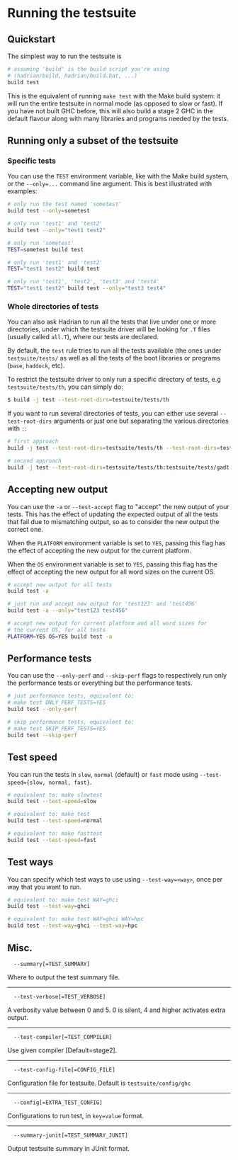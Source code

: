 # Running the testsuite

## Quickstart

The simplest way to run the testsuite is

``` sh
# assuming 'build' is the build script you're using
# (hadrian/build, hadrian/build.bat, ...)
build test
```

This is the equivalent of running `make test` with the
Make build system: it will run the entire testsuite in
normal mode (as opposed to slow or fast). If you have not
built GHC before, this will also build a stage 2 GHC in
the default flavour along with many libraries and programs
needed by the tests.

## Running only a subset of the testsuite

### Specific tests

You can use the `TEST` environment variable, like with the
Make build system, or the `--only=...` command line argument.
This is best illustrated with examples:

``` sh
# only run the test named 'sometest'
build test --only=sometest

# only run 'test1' and 'test2'
build test --only="test1 test2"

# only run 'sometest'
TEST=sometest build test

# only run 'test1' and 'test2'
TEST="test1 test2" build test

# only run 'test1', 'test2', 'test3' and 'test4'
TEST="test1 test2" build test --only="test3 test4"
```

### Whole directories of tests

You can also ask Hadrian to run all the tests that live under one or
more directories, under which the testsuite driver will be looking for
`.T` files (usually called `all.T`), where our tests are declared.

By default, the `test` rule tries to run all the tests available (the ones
under `testsuite/tests/` as well as all the tests of the boot libraries
or programs (`base`, `haddock`, etc).

To restrict the testsuite driver to only run a specific directory of tests,
e.g `testsuite/tests/th`, you can simply do:

``` sh
$ build -j test --test-root-dirs=testsuite/tests/th
```

If you want to run several directories of tests, you can either
use several `--test-root-dirs` arguments or just one but separating
the various directories with `:`:

``` sh
# first approach
build -j test --test-root-dirs=testsuite/tests/th --test-root-dirs=testsuite/tests/gadt

# second approach
build -j test --test-root-dirs=testsuite/tests/th:testsuite/tests/gadt
```

## Accepting new output

You can use the `-a` or `--test-accept` flag to "accept" the new
output of your tests. This has the effect of updating the expected
output of all the tests that fail due to mismatching output, so as to
consider the new output the correct one.

When the `PLATFORM` environment variable is set to `YES`, passing this flag has
the effect of accepting the new output for the current platform.

When the `OS` environment variable is set to `YES`, passing this flag has the
effect of accepting the new output for all word sizes on the current OS.

``` sh
# accept new output for all tests
build test -a

# just run and accept new output for 'test123' and 'test456'
build test -a --only="test123 test456"

# accept new output for current platform and all word sizes for
# the current OS, for all tests
PLATFORM=YES OS=YES build test -a
```

## Performance tests

You can use the `--only-perf` and `--skip-perf` flags to
respectively run only the performance tests or everything
but the performance tests.

``` sh
# just performance tests, equivalent to:
# make test ONLY_PERF_TESTS=YES
build test --only-perf

# skip performance tests, equivalent to:
# make test SKIP_PERF_TESTS=YES
build test --skip-perf
```

## Test speed

You can run the tests in `slow`, `normal` (default) or `fast`
mode using `--test-speed={slow, normal, fast}`.

``` sh
# equivalent to: make slowtest
build test --test-speed=slow

# equivalent to: make test
build test --test-speed=normal

# equivalent to: make fasttest
build test --test-speed=fast
```

## Test ways

You can specify which test ways to use using `--test-way=<way>`,
once per way that you want to run.

``` sh
# equivalent to: make test WAY=ghci
build test --test-way=ghci

# equivalent to: make test WAY=ghci WAY=hpc
build test --test-way=ghci --test-way=hpc
```

## Misc.

```
  --summary[=TEST_SUMMARY]
```
Where to output the test summary file.

---

```
  --test-verbose[=TEST_VERBOSE]
```
A verbosity value between 0 and 5. 0 is silent, 4 and higher
activates extra output.

---

```
  --test-compiler[=TEST_COMPILER]
```
Use given compiler [Default=stage2].

---

```
  --test-config-file[=CONFIG_FILE]
```
Configuration file for testsuite. Default is
`testsuite/config/ghc`

---

```
  --config[=EXTRA_TEST_CONFIG]
```
Configurations to run test, in `key=value` format.

---

```
  --summary-junit[=TEST_SUMMARY_JUNIT]
```
Output testsuite summary in JUnit format.

